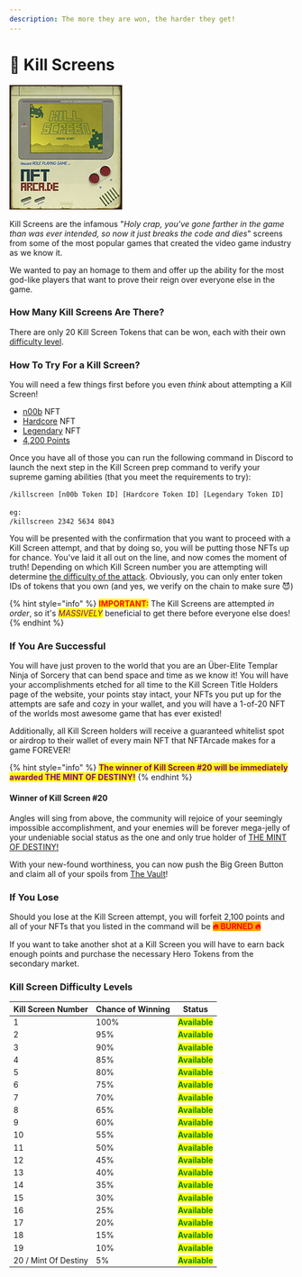 ```yaml
---
description: The more they are won, the harder they get!
---
```


# 👾 Kill Screens

![](../.gitbook/assets/KillScreen1-200.jpg)

Kill Screens are the infamous "_Holy crap, you've gone farther in the game than was ever intended, so now it just breaks the code and dies_" screens from some of the most popular games that created the video game industry as we know it.

We wanted to pay an homage to them and offer up the ability for the most god-like players that want to prove their reign over everyone else in the game.

### How Many Kill Screens Are There?

There are only 20 Kill Screen Tokens that can be won, each with their own [difficulty level](kill-screens.md#kill-screen-difficulty-levels).

### How To Try For a Kill Screen?

You will need a few things first before you even _think_ about attempting a Kill Screen!&#x20;

* [n00b](heroes/n00b.md) NFT
* [Hardcore](heroes/hardcore.md) NFT
* [Legendary](heroes/legendary.md) NFT
* [4,200 Points](../gameplay/earning-points/)

Once you have all of those you can run the following command in Discord to launch the next step in the Kill Screen prep command to verify your supreme gaming abilities (that you meet the requirements to try):

```
/killscreen [n00b Token ID] [Hardcore Token ID] [Legendary Token ID]

eg:
/killscreen 2342 5634 8043
```

You will be presented with the confirmation that you want to proceed with a Kill Screen attempt, and that by doing so, you will be putting those NFTs up for chance. You've laid it all out on the line, and now comes the moment of truth! Depending on which Kill Screen number you are attempting will determine [the difficulty of the attack](kill-screens.md#kill-screen-difficulty-levels). Obviously, you can only enter token IDs of tokens that you own (and yes, we verify on the chain to make sure 😈)

{% hint style="info" %}
<mark style="color:red;">**IMPORTANT:**</mark> The Kill Screens are attempted _in order_, so it's _<mark style="color:purple;">MASSIVELY</mark>_ beneficial to get there before everyone else does!
{% endhint %}

### If You Are Successful

You will have just proven to the world that you are an Über-Elite Templar Ninja of Sorcery that can bend space and time as we know it! You will have your accomplishments etched for all time to the Kill Screen Title Holders page of the website, your points stay intact, your NFTs you put up for the attempts are safe and cozy in your wallet, and you will have a 1-of-20 NFT of the worlds most awesome game that has ever existed!

Additionally, all Kill Screen holders will receive a guaranteed whitelist spot or airdrop to their wallet of every main NFT that NFTArcade makes for a game FOREVER!

{% hint style="info" %}
<mark style="color:purple;">**The winner of Kill Screen #20 will be immediately awarded THE MINT OF DESTINY!**</mark>
{% endhint %}

#### Winner of Kill Screen #20

Angles will sing from above, the community will rejoice of your seemingly impossible accomplishment, and your enemies will be forever mega-jelly of your undeniable social status as the one and only true holder of [THE MINT OF DESTINY!](broken-reference)

With your new-found worthiness, you can now push the Big Green Button and claim all of your spoils from [The Vault](../gameplay/the-vault.md)!

### If You Lose

Should you lose at the Kill Screen attempt, you will forfeit 2,100 points and all of your NFTs that you  listed in the command will be <mark style="color:red;background-color:orange;">**🔥   BURNED  🔥**</mark> &#x20;

If you want to take another shot at a Kill Screen you will have to earn back enough points and purchase the necessary Hero Tokens from the secondary market.

### Kill Screen Difficulty Levels

| Kill Screen Number   | Chance of Winning | Status                                          |
| -------------------- | ----------------- | ----------------------------------------------- |
| 1                    | 100%              | <mark style="color:green;">**Available**</mark> |
| 2                    | 95%               | <mark style="color:green;">**Available**</mark> |
| 3                    | 90%               | <mark style="color:green;">**Available**</mark> |
| 4                    | 85%               | <mark style="color:green;">**Available**</mark> |
| 5                    | 80%               | <mark style="color:green;">**Available**</mark> |
| 6                    | 75%               | <mark style="color:green;">**Available**</mark> |
| 7                    | 70%               | <mark style="color:green;">**Available**</mark> |
| 8                    | 65%               | <mark style="color:green;">**Available**</mark> |
| 9                    | 60%               | <mark style="color:green;">**Available**</mark> |
| 10                   | 55%               | <mark style="color:green;">**Available**</mark> |
| 11                   | 50%               | <mark style="color:green;">**Available**</mark> |
| 12                   | 45%               | <mark style="color:green;">**Available**</mark> |
| 13                   | 40%               | <mark style="color:green;">**Available**</mark> |
| 14                   | 35%               | <mark style="color:green;">**Available**</mark> |
| 15                   | 30%               | <mark style="color:green;">**Available**</mark> |
| 16                   | 25%               | <mark style="color:green;">**Available**</mark> |
| 17                   | 20%               | <mark style="color:green;">**Available**</mark> |
| 18                   | 15%               | <mark style="color:green;">**Available**</mark> |
| 19                   | 10%               | <mark style="color:green;">**Available**</mark> |
| 20 / Mint Of Destiny | 5%                | <mark style="color:green;">**Available**</mark> |
